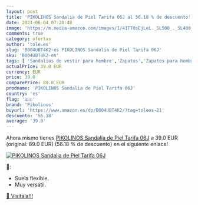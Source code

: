 ```yaml
---
layout: post
title: 'PIKOLINOS Sandalia de Piel Tarifa 06J al 56.18 % de descuento'
date: 2021-06-04 07:20:48
image: 'https://m.media-amazon.com/images/I/41TTOsEjLeL._SL500_._SL400_.jpg'
comments: true
category: ofertas
author: 'tole.es'
slug: 'B004UBT4K2-es PIKOLINOS Sandalia de Piel Tarifa 06J'
sku: 'B004UBT4K2-es'
tags: [ 'Sandalias de vestir para hombre','Zapatos','Zapatos para hombre','Zapatos y complementos','pikolinos','sandalia', ]
actualPrice: 39.0 EUR
currency: EUR
price: 39.0
comparePrice: 89.0 EUR
prodname: 'PIKOLINOS Sandalia de Piel Tarifa 06J'
country: 'es'
flag: '🇪🇸'
brand: 'Pikolinos'
buyurl: 'https://www.amazon.es/dp/B004UBT4K2/?tag=tolees-21'
descuento: '56.18'
average: '39.0'
---
```


Ahora mismo tienes [PIKOLINOS Sandalia de Piel Tarifa 06J](https://www.amazon.es/dp/B004UBT4K2/?tag=tolees-21) a 39.0 EUR (original: 89.0 EUR) (56.18 %  de descuento) en el siguiente enlace!

[![PIKOLINOS Sandalia de Piel Tarifa 06J](https://m.media-amazon.com/images/I/41TTOsEjLeL._SL500_._SL400_.jpg)](https://www.amazon.es/dp/B004UBT4K2/?tag=tolees-21)

🔎:

- Suela flexible.
- Muy versátil.

[🛒 Visítala!!!](https://www.amazon.es/dp/B004UBT4K2/?tag=tolees-21)
